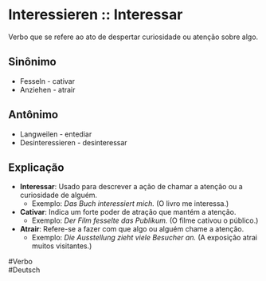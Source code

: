 # Interessieren :: Interessar
<!--SR:!2024-11-08,4,270-->
Verbo que se refere ao ato de despertar curiosidade ou atenção sobre algo.

## Sinônimo
- Fesseln - cativar  
- Anziehen - atrair  

## Antônimo
- Langweilen - entediar  
- Desinteressieren - desinteressar  

## Explicação
- **Interessar**: Usado para descrever a ação de chamar a atenção ou a curiosidade de alguém.
	- Exemplo: *Das Buch interessiert mich.* (O livro me interessa.)
- **Cativar**: Indica um forte poder de atração que mantém a atenção.
	- Exemplo: *Der Film fesselte das Publikum.* (O filme cativou o público.)
- **Atrair**: Refere-se a fazer com que algo ou alguém chame a atenção.
	- Exemplo: *Die Ausstellung zieht viele Besucher an.* (A exposição atrai muitos visitantes.)

#Verbo  
#Deutsch
